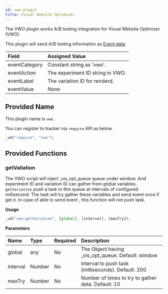 ```yaml
---
id: vwo-plugin
title: Visual Website Optimizer
---
```


The VWO plugin works A/B testing integration for Visual Website Optimizer (VWO).

This plugin will send A/B testing informaiton as [Event data](./field-reference.html#event-tracking).

| Field         | Assigned Value                   |
| :------------ | :------------------------------- |
| eventCategory | Constant string as 'vwo'.        |
| eventAction   | The experiment ID string in VWO. |
| eventLabel    | The variation ID for renderd.    |
| eventValue    | _None_                           |

## Provided Name

This plugin name is `vwo`.

You can register to tracker via `require` API as below.

```js
_ud("require", "vwo");
```

## Provided Functions

### getValiation

The VWO script will inject \_vis_opt_queue queue under window.
And experiment ID and variation ID can gather from global variables.
`getVariation` push a task to this queue at intervals of configured millisecond.
The task will try gather these variables and send event once if get it.
In case of able to send event , this function will not push task.

**Usage**

```js
_ud("vwo:getVariation", [global], [interval], [maxTry]);
```

**Parameters**

| Name     | Type   | Required | Description                                        |
| :------- | :----- | :------- | :------------------------------------------------- |
| global   | any    | No       | The Object having \_vis_opt_queue. Default: window |
| interval | Number | No       | Interval to push task (milliseconds). Default: 200 |
| maxTry   | Number | No       | Number of times to try to gather data. Default: 10 |
